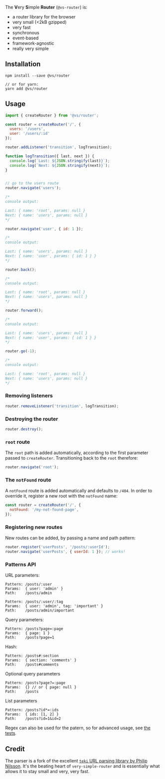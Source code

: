 The **V**ery **S**imple **Router** (`@vs-router`) is:
 - a router library for the browser
 - very small (<2kB gzipped)
 - very fast
 - synchronous
 - event-based
 - framework-agnostic
 - really very simple

## Installation
```
npm install --save @vs/router

// or for yarn:
yarn add @vs/router
```
## Usage

```js
import { createRouter } from '@vs/router';

const router = createRouter('/', {
  users: '/users',
  user: '/users/:id'
});

router.addListener('transition', logTransition);

function logTransition({ last, next }) {
  console.log(`Last: ${JSON.stringify(last)}`);
  console.log(`Next: ${JSON.stringify(next)}`);
}


// go to the users route
router.navigate('users');

/*
console output:

Last: { name: 'root', params: null }
Next: { name: 'users', params: null }
*/

router.navigate('user', { id: 1 });

/*
console output:

Last: { name: 'users', params: null }
Next: { name: 'user', params: { id: 1 } }
*/

router.back();

/*
console output:

Last: { name: 'root', params: null }
Next: { name: 'users', params: null }
*/

router.forward();

/*
console output:

Last: { name: 'users', params: null }
Next: { name: 'user', params: { id: 1 } }
*/

router.go(-1);

/*
console output:

Last: { name: 'root', params: null }
Next: { name: 'users', params: null }
*/
```

### Removing listeners

```ts
router.removeListener('transition', logTransition);
```

### Destroying the router

```ts
router.destroy();
```

### `root` route

The `root` path is added automatically, according to the first parameter passed to `createRouter`. Transitioning back to the `root` therefore:

```js
router.navigate('root');
```

### The `notFound` route

A `notFound` route is added automatically and defaults to `/404`. In order to override it, register a new root with the `notFound` name:

```js
const router = createRouter('/', {
  notFound: '/my-not-found-page',
});
```

### Registering new routes

New routes can be added, by passing a name and path pattern:
```js
router.register('userPosts', '/posts/:userId');
router.navigate('userPosts', { userId: 1 }); // works!
```

### Patterns API

URL parameters:
```
Pattern: /posts/:user
Params:  { user: 'admin' }
Path:    /posts/admin
```

```
Pattern: /posts/:user/:tag
Params:  { user: 'admin', tag: 'important' }
Path:    /posts/admin/important
```

Query parameters:
```
Pattern: /posts?page=:page
Params:  { page: 1 }
Path:    /posts?page=1
```

Hash:
```
Pattern: /posts#:section
Params:  { section: 'comments' }
Path:    /posts#comments
```

Optional query parameters
```
Pattern: /posts?page?=:page
Params:  {} // or { page: null }
Path:    /posts
```

List parameters
```
Pattern: /posts?id*=:ids
Params:  { ids: [1, 2] }
Path:    /posts?id=1&id=2
```

Regex can also be used for the patern, so for advanced usage, see [the tests](src/parser/index.test.ts).

## Credit

The parser is a fork of the excellent [`teki` URL parsing library by Philip Nilsson](https://github.com/philipnilsson/teki). It's the beating heart of `very-simple-router` and is essentially what allows it to stay small and very, very fast.
